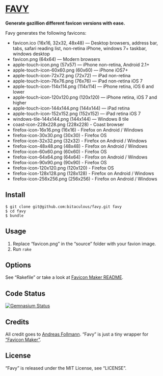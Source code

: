 [FAVY](http://bitaculous.github.io/favy "favy")
===============================================

**Generate gazillion different favicon versions with ease.**

Favy generates the following favicons:

* favicon.ico (16x16, 32x32, 48x48) — Desktop browsers, address bar, tabs, safari reading list, non-retina iPhone, windows 7+ taskbar, windows desktop
* favicon.png (64x64) — Modern browsers
* apple-touch-icon.png (57x57) — iPhone non-retina, Android 2.1+
* apple-touch-icon-60x60.png (60x60) — iPhone iOS7+
* apple-touch-icon-72x72.png (72x72) — iPad non-retina
* apple-touch-icon-76x76.png (76x76) — iPad non-retina iOS 7
* apple-touch-icon-114x114.png (114x114) — iPhone retina, iOS 6 and lower
* apple-touch-icon-120x120.png (120x120) — iPhone retina, iOS 7 and higher
* apple-touch-icon-144x144.png (144x144) — iPad retina
* apple-touch-icon-152x152.png (152x152) — iPad retina iOS 7
* windows-tile-144x144.png (144x144) — Windows 8 tile
* coast-icon-228x228.png (228x228) - Coast browser
* firefox-icon-16x16.png (16x16) - Firefox on Android / Windows
* firefox-icon-30x30.png (30x30) - Firefox OS
* firefox-icon-32x32.png (32x32) - Firefox on Android / Windows
* firefox-icon-48x48.png (48x48) - Firefox on Android / Windows
* firefox-icon-60x60.png (60x60) - Firefox OS
* firefox-icon-64x64.png (64x64) - Firefox on Android / Windows
* firefox-icon-90x90.png (90x90) - Firefox OS
* firefox-icon-120x120.png (120x120) - Firefox OS
* firefox-icon-128x128.png (128x128) - Firefox on Android / Windows
* firefox-icon-256x256.png (256x256) - Firefox on Android / Windows

Install
-------

    $ git clone git@github.com:bitaculous/favy.git favy
    $ cd favy
    $ bundle

Usage
-----

1. Replace “favicon.png” in the “source” folder with your favion image.
2. Run `rake`

Options
-------

See “Rakefile” or take a look at [Favicon Maker README](https://github.com/follmann/favicon_maker/blob/master/README.md "Favicon Maker README").

Code Status
-----------

[<img src="https://gemnasium.com/bitaculous/favy.png?travis" title="Gemnasium Status" alt="Gemnasium Status" />](https://gemnasium.com/bitaculous/favy)

Credits
-------

All credit goes to [Andreas Follmann](https://github.com/follmann "Andreas Follmann"). “Favy” is just a tiny wrapper for [“Favicon Maker”](https://github.com/follmann/favicon_maker "Favicon Maker").

License
-------

“Favy” is released under the MIT License, see “LICENSE”.